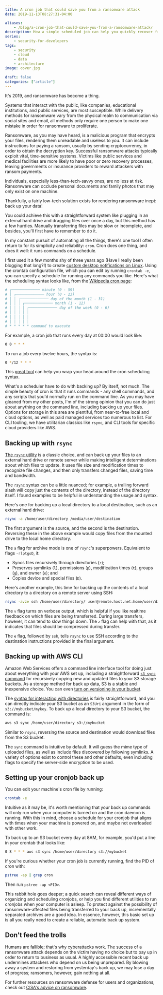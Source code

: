```yaml
---
title: A cron job that could save you from a ransomware attack
date: 2019-11-13T08:27:31-04:00

aliases:
    - /blog/a-cron-job-that-could-save-you-from-a-ransomware-attack/
description: How a simple scheduled job can help you quickly recover from ransomware.
series:
    - security-for-developers
tags:
    - security
    - cloud
    - data
    - architecture
image: cover.jpg
 
draft: false
categories: ["article"]
---
```


It's 2019, and ransomware has become a thing.

Systems that interact with the public, like companies, educational institutions, and public services, are most susceptible. While delivery methods for ransomware vary from the physical realm to communication via social sites and email, all methods only require one person to make one mistake in order for ransomware to proliferate.

Ransomware, as you may have heard, is a malicious program that encrypts your files, rendering them unreadable and useless to you. It can include instructions for paying a ransom, usually by sending cryptocurrency, in order to obtain the decryption key. Successful ransomware attacks typically exploit vital, time-sensitive systems. Victims like public services and medical facilities are more likely to have poor or zero recovery processes, leaving governments or insurance providers to reward attackers with ransom payments.

Individuals, especially less-than-tech-savvy ones, are no less at risk. Ransomware can occlude personal documents and family photos that may only exist on one machine.

Thankfully, a fairly low-tech solution exists for rendering ransomware inept: back up your data!

You could achieve this with a straightforward system like plugging in an external hard drive and dragging files over once a day, but this method has a few hurdles. Manually transferring files may be slow or incomplete, and besides, you'll first have to remember to do it.

In my constant pursuit of automating all the things, there's one tool I often return to for its simplicity and reliability: `cron`. Cron does one thing, and does it well: it runs commands on a schedule.

I first used it a few months shy of three years ago (Have I really been blogging that long?!) to create [custom desktop notifications on Linux](/blog/how-i-created-custom-desktop-notifications-using-terminal-and-cron/). Using the crontab configuration file, which you can edit by running `crontab -e`, you can specify a schedule for running any commands you like. Here's what the scheduling syntax looks like, from the [Wikipedia cron page](https://en.wikipedia.org/wiki/Cron):

```sh
# ┌───────────── minute (0 - 59)
# │ ┌───────────── hour (0 - 23)
# │ │ ┌───────────── day of the month (1 - 31)
# │ │ │ ┌───────────── month (1 - 12)
# │ │ │ │ ┌───────────── day of the week (0 - 6)
# │ │ │ │ │
# │ │ │ │ │
# │ │ │ │ │
# * * * * * command to execute
```

For example, a cron job that runs every day at 00:00 would look like:

```sh
0 0 * * *
```

To run a job every twelve hours, the syntax is:

```sh
0 */12 * * *
```

This [great tool](https://crontab.guru/) can help you wrap your head around the cron scheduling syntax.

What's a scheduler have to do with backing up? By itself, not much. The simple beauty of cron is that it runs commands - any shell commands, and any scripts that you'd normally run on the command line. As you may have gleaned from my other posts, I'm of the strong opinion that you can do just about anything on the command line, including backing up your files. Options for storage in this area are plentiful, from near-to-free local and cloud options, as well as paid managed services too numerous to list. For CLI tooling, we have utilitarian classics like `rsync`, and CLI tools for specific cloud providers like AWS.

## Backing up with `rsync`

[The `rsync` utility](https://en.wikipedia.org/wiki/Rsync) is a classic choice, and can back up your files to an external hard drive or remote server while making intelligent determinations about which files to update. It uses file size and modification times to recognize file changes, and then only transfers changed files, saving time and bandwidth.

The [`rsync` syntax](https://download.samba.org/pub/rsync/rsync.html) can be a little nuanced; for example, a trailing forward slash will copy just the contents of the directory, instead of the directory itself. I found examples to be helpful in understanding the usage and syntax.

Here's one for backing up a local directory to a local destination, such as an external hard drive:

```sh
rsync -a /home/user/directory /media/user/destination
```

The first argument is the source, and the second is the destination. Reversing these in the above example would copy files from the mounted drive to the local home directory.

The `a` flag for archive mode is one of `rsync`'s superpowers. Equivalent to flags `-rlptgoD`, it:

- Syncs files recursively through directories (`r`);
- Preserves symlinks (`l`), permissions (`p`), modification times (`t`), groups (`g`), and owner (`o`); and
- Copies device and special files (`D`).

Here's another example, this time for backing up the contents of a local directory to a directory on a remote server using SSH:

```sh
rsync -avze ssh /home/user/directory/ user@remote.host.net:home/user/directory
```

The `v` flag turns on verbose output, which is helpful if you like realtime feedback on which files are being transferred. During large transfers, however, it can tend to slow things down. The `z` flag can help with that, as it indicates that files should be compressed during transfer.

The `e` flag, followed by `ssh`, tells `rsync` to use SSH according to the destination instructions provided in the final argument.

## Backing up with AWS CLI

Amazon Web Services offers a command line interface tool for doing just about everything with your AWS set up, including a straightforward [`s3 sync` command](https://docs.aws.amazon.com/ja_jp/cli/latest/reference/s3/sync.html) for recursively copying new and updated files to your S3 storage buckets. As a storage method for back up data, S3 is a stable and inexpensive choice. You can even [turn on versioning in your bucket](https://docs.aws.amazon.com/AmazonS3/latest/dev/Versioning.html).

The [syntax for interacting with directories](https://docs.aws.amazon.com/ja_jp/cli/latest/reference/s3/index.html#directory-and-s3-prefix-operations) is fairly straightforward, and you can directly indicate your S3 bucket as an `S3Uri` argument in the form of `s3://mybucket/mykey`. To back up a local directory to your S3 bucket, the command is:

```sh
aws s3 sync /home/user/directory s3://mybucket
```

Similar to `rsync`, reversing the source and destination would download files from the S3 bucket.

The `sync` command is intuitive by default. It will guess the mime type of uploaded files, as well as include files discovered by following symlinks. A variety of options exist to control these and other defaults, even including flags to specify the server-side encryption to be used.

## Setting up your cronjob back up

You can edit your machine's cron file by running:

```sh
crontab -e
```

Intuitive as it may be, it's worth mentioning that your back up commands will only run when your computer is turned on and the cron daemon is running. With this in mind, choose a schedule for your cronjob that aligns with times when your machine is powered on, and maybe not overloaded with other work.

To back up to an S3 bucket every day at 8AM, for example, you'd put a line in your crontab that looks like:

```sh
0 8 * * * aws s3 sync /home/user/directory s3://mybucket
```

If you're curious whether your cron job is currently running, find the PID of cron with:

```sh
pstree -ap | grep cron
```

Then run `pstree -ap <PID>`.

This rabbit hole goes deeper; a quick search can reveal different ways of organizing and scheduling cronjobs, or help you find different utilities to run cronjobs when your computer is asleep. To protect against the possibility of ransomware-affected files being transferred to your back up, incrementally separated archives are a good idea. In essence, however, this basic set up is all you really need to create a reliable, automatic back up system.

## Don't feed the trolls

Humans are fallible; that's why cyberattacks work. The success of a ransomware attack depends on the victim having no choice but to pay up in order to return to business as usual. A highly accessible recent back up undermines attackers who depend on us being unprepared. By blowing away a system and restoring from yesterday's back up, we may lose a day of progress; ransomers, however, gain nothing at all.

For further resources on ransomware defense for users and organizations, check out [CISA's advice on ransomware](https://www.us-cert.gov/Ransomware).
